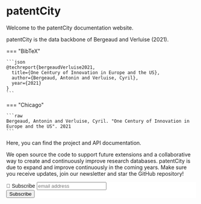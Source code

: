 # patentCity


Welcome to the patentCity documentation website.

patentCity is the data backbone of Bergeaud and Verluise (2021).

=== "BibTeX"

    ```json
    @techreport{bergeaudVerluise2021,
      title={One Century of Innovation in Europe and the US},
      author={Bergeaud, Antonin and Verluise, Cyril},
      year={2021}
    }
    ```

=== "Chicago"

    ```raw
    Bergeaud, Antonin and Verluise, Cyril. "One Century of Innovation in Europe and the US". 2021
    ```

Here, you can find the project and API documentation.

We open source the code to support future extensions and a collaborative way to create and continuously improve research databases. patentCity is due to expand and improve continuously in the coming years. Make sure you receive updates, join our newsletter and star the GitHub repository!


<!-- Begin Mailchimp Signup Form -->
<link href="//cdn-images.mailchimp.com/embedcode/horizontal-slim-10_7.css" rel="stylesheet" type="text/css">
<style type="text/css">
	#mc_embed_signup{background:#fff; clear:left; font:14px Helvetica,Arial,sans-serif; width:100%;}
	/* Add your own Mailchimp form style overrides in your site stylesheet or in this style block.
	   We recommend moving this block and the preceding CSS link to the HEAD of your HTML file. */
</style>
<div id="mc_embed_signup">
<form action="https://gmail.us17.list-manage.com/subscribe/post?u=c623e7cdc725ada81ffbc9377&amp;id=b8f2d6fbbd" method="post" id="mc-embedded-subscribe-form" name="mc-embedded-subscribe-form" class="validate" target="_blank" novalidate>
    <div id="mc_embed_signup_scroll">
	<label for="mce-EMAIL">💌 Subscribe</label>
	<input type="email" value="" name="EMAIL" class="email" id="mce-EMAIL" placeholder="email address" required>
    <!-- real people should not fill this in and expect good things - do not remove this or risk form bot signups-->
    <div style="position: absolute; left: -5000px;" aria-hidden="true"><input type="text" name="b_c623e7cdc725ada81ffbc9377_b8f2d6fbbd" tabindex="-1" value=""></div>
    <div class="clear"><input type="submit" value="Subscribe" name="subscribe" id="mc-embedded-subscribe" class="button"></div>
    </div>
</form>
</div>

<!--End mc_embed_signup-->
